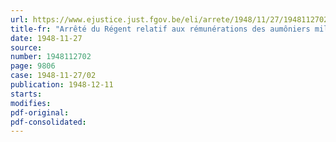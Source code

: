 ```yaml
---
url: https://www.ejustice.just.fgov.be/eli/arrete/1948/11/27/1948112702/justel
title-fr: "Arrêté du Régent relatif aux rémunérations des aumôniers militaires"
date: 1948-11-27
source:
number: 1948112702
page: 9806
case: 1948-11-27/02
publication: 1948-12-11
starts:
modifies:
pdf-original:
pdf-consolidated:
---
```


